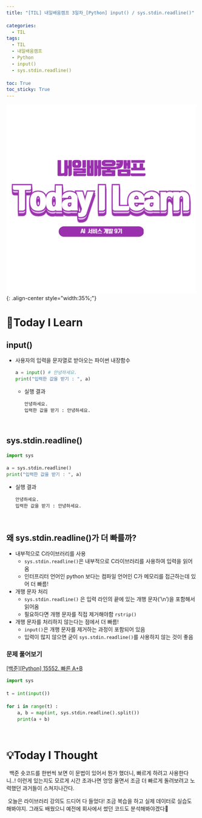 ```yaml
---
title: "[TIL] 내일배움캠프 3일차_[Python] input() / sys.stdin.readline()"

categories:
  - TIL
tags:
  - TIL
  - 내일배움캠프
  - Python
  - input()
  - sys.stdin.readline()

toc: True
toc_sticky: True
---
```


![TIL](/assets/images/TIL2.png){: .align-center style="width:35%;"}

# 👀Today I Learn

## input()

- 사용자의 입력을 문자열로 받아오는 파이썬 내장함수

  ```python
  a = input() # 안녕하세요.
  print("입력한 값을 받기 : ", a)
  ```

  - 실행 결과

    ```
    안녕하세요.
    입력한 값을 받기 : 안녕하세요.
    ```

<br>

## sys.stdin.readline()

```python
import sys

a = sys.stdin.readline()
print("입력한 값을 받기 : ", a)
```

- 실행 결과

  ```
  안녕하세요.
  입력한 값을 받기 : 안녕하세요.
  ```

<br>

## 왜 sys.stdin.readline()가 더 빠를까?

- 내부적으로 C라이브러리를 사용
  - `sys.stdin.readline()`은 내부적으로 C라이브러리를 사용하여 입력을 읽어옴
  - 인터프리터 언어인 python 보다는 컴파일 언어인 C가 메모리를 접근하는데 있어 더 빠름!
- 개행 문자 처리
  - `sys.stdin.readline()` 은 입력 라인의 끝에 있는 개행 문자(’\n’)을 포함해서 읽어옴
  - 필요하다면 개행 문자를 직접 제거해야함 `rstrip()`
- 개행 문자를 처리하지 않는다는 점에서 더 빠름!
  - `input()`은 개행 문자를 제거하는 과정이 포함되어 있음
  - 입력이 많지 않으면 굳이 `sys.stdin.readline()`를 사용하지 않는 것이 좋음

### 문제 풀어보기

[[백준][Python] 15552. 빠른 A+B](https://hzi09.github.io/python_boj/python_15552/)

```python
import sys

t = int(input())

for i in range(t) :
    a, b = map(int, sys.stdin.readline().split())
    print(a + b)
```

<br>

# 💡Today I Thought

&nbsp; 백준 숏코드를 한번씩 보면 이 문법이 있어서 뭔가 했더니, 빠르게 하려고 사용한다니..! 이런게 있는지도 모르게 시간 초과나면 엉엉 울면서 조금 더 빠르게 돌려보려고 노력했던 과거들이 스쳐지나간다.

&nbsp;오늘은 라이브러리 강의도 드디어 다 들었다! 조금 복습을 하고 실제 데이터로 실습도 해봐야지. 그래도 배웠으니 예전에 회사에서 썼던 코드도 분석해봐야겠다🧐
